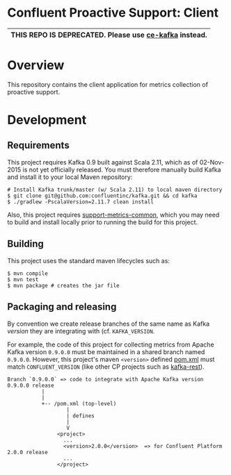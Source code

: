 # Confluent Proactive Support: Client

| THIS REPO IS DEPRECATED.  Please use [ce-kafka](https://github.com/confluentinc/ce-kafka) instead. |
| -------------------------------------------------------------------------------------------------- |

# Overview

This repository contains the client application for metrics collection of proactive support.


# Development

## Requirements

This project requires Kafka 0.9 built against Scala 2.11, which as of 02-Nov-2015 is not yet officially released.
You must therefore manually build Kafka and install it to your local Maven repository:

```shell
# Install Kafka trunk/master (w/ Scala 2.11) to local maven directory
$ git clone git@github.com:confluentinc/kafka.git && cd kafka
$ ./gradlew -PscalaVersion=2.11.7 clean install
```

Also, this project requires [support-metrics-common](https://github.com/confluentinc/support-metrics-common), which
you may need to build and install locally prior to running the build for this project.


## Building

This project uses the standard maven lifecycles such as:

```shell
$ mvn compile
$ mvn test
$ mvn package # creates the jar file
```


## Packaging and releasing

By convention we create release branches of the same name as Kafka _version_ they are integrating with (cf.
`KAFKA_VERSION`.

For example, the code of this project for collecting metrics from Apache Kafka version `0.9.0.0` must be maintained
in a shared branch named `0.9.0.0`.  However, this project's maven `<version>` defined [pom.xml](pom.xml) must match
`CONFLUENT_VERSION` (like other CP
projects such as [kafka-rest](https://github.com/confluentinc/kafka-rest/)).

```
Branch `0.9.0.0` => code to integrate with Apache Kafka version 0.9.0.0 release
           |
           |
           +-- /pom.xml (top-level)
                   |
                   | defines
                   |
                   V
                <project>
                  ...
                  <version>2.0.0</version>  => for Confluent Platform 2.0.0 release
                  ...
                </project>
```
